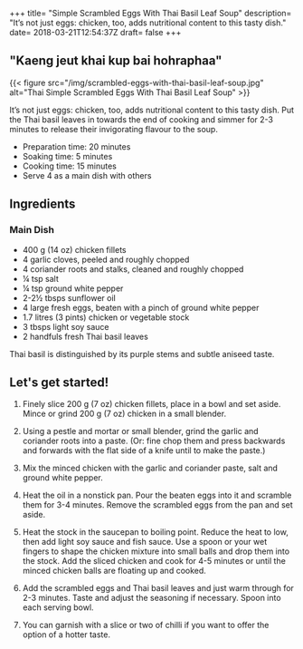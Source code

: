 +++
title= "Simple Scrambled Eggs With Thai Basil Leaf Soup"
description= "It’s not just eggs: chicken, too, adds nutritional content to this tasty dish."
date= 2018-03-21T12:54:37Z
draft= false
+++


## "Kaeng jeut khai kup bai hohraphaa"

{{< figure src="/img/scrambled-eggs-with-thai-basil-leaf-soup.jpg" alt="Thai Simple Scrambled Eggs With Thai Basil Leaf Soup" >}}

It’s not just eggs: chicken, too, adds nutritional content to this tasty dish. Put the Thai basil leaves in towards the end of cooking and simmer for 2-3 minutes to release their invigorating flavour to the soup.

- Preparation time: 20 minutes
- Soaking time: 5 minutes
- Cooking time: 15 minutes
- Serve 4 as a main dish with others

## Ingredients

### Main Dish

- 400 g (14 oz) chicken fillets
- 4 garlic cloves, peeled and roughly chopped
- 4 coriander roots and stalks, cleaned and roughly chopped
- ¼ tsp salt
- ¼ tsp ground white pepper
- 2-2½ tbsps sunflower oil
- 4 large fresh eggs, beaten with a pinch of ground white pepper
- 1.7 litres (3 pints) chicken or vegetable stock
- 3 tbsps light soy sauce
- 2 handfuls fresh Thai basil leaves

Thai basil is distinguished by its purple stems and subtle aniseed taste.

## Let's get started!

1. Finely slice 200 g (7 oz) chicken fillets, place in a bowl and set aside. Mince or grind 200 g (7 oz) chicken in a small blender.

2. Using a pestle and mortar or small blender, grind the garlic and coriander roots into a paste. (Or: fine chop them and press backwards and forwards with the flat side of a knife until to make the paste.)

3. Mix the minced chicken with the garlic and coriander paste, salt and ground white pepper.

4. Heat the oil in a nonstick pan. Pour the beaten eggs into it and scramble them for 3-4 minutes. Remove the scrambled eggs from the pan and set aside.

5. Heat the stock in the saucepan to boiling point. Reduce the heat to low, then add light soy sauce and fish sauce. Use a spoon or your wet fingers to shape the chicken mixture into small balls and drop them into the stock. Add the sliced chicken and cook for 4-5 minutes or until the minced chicken balls are floating up and cooked.

6. Add the scrambled eggs and Thai basil leaves and just warm through for 2-3 minutes. Taste and adjust the seasoning if necessary. Spoon into each serving bowl.

7. You can garnish with a slice or two of chilli if you want to offer the option of a hotter taste.
